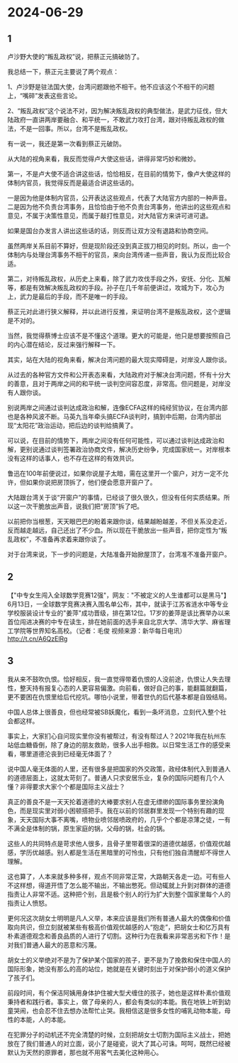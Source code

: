 # 2024-06-29

## 1

卢沙野大使的“叛乱政权”说，把蔡正元搞破防了。

我总结一下，蔡正元主要说了两个观点：

1、卢沙野是驻法国大使，台湾问题跟他不相干。他不应该这个不相干的问题上，“嘴碎”发表这些言论。

2、“叛乱政权”这个说法不对，因为解决叛乱政权的典型做法，是武力征伐，但大陆政府一直讲两岸要融合、和平统一，不敢武力攻打台湾，跟对待叛乱政权的做法，不是一回事。所以，台湾不是叛乱政权。

有一说一，我还是第一次看到蔡正元破防。

从大陆的视角来看，我反而觉得卢大使这些话，讲得非常巧妙和微妙。

第一，不是卢大使不适合讲这些话，恰恰相反，在目前的情势下，像卢大使这样的体制内官员，我觉得反而是最适合讲这些话的。

一是因为他是体制内官员，公开表达这些观点，代表了大陆官方内部的一种声音。二是因为他不负责台湾事务，且恰恰由于他不负责台湾事务，他讲出的这些观点和意见，不属于决策性意见，而属于敲打性意见，对大陆官方来讲可进可退。

如果是国台办发言人讲出这些话的话，则反而让双方没有退路和协商空间。

虽然两岸关系目前不算好，但是现阶段还没到真正拔刀相见的时刻。所以，由一个体制内与处理台湾事务不相干的官员，来向台湾传递一些声音，我认为反而比较合适。

第二，对待叛乱政权，从历史上来看，除了武力攻伐手段之外，安抚、分化、瓦解等，都是有效解决叛乱政权的手段。孙子在几千年前便讲过，攻城为下，攻心为上，武力是最后的手段，而不是唯一的手段。

蔡正元对此进行狭义解释，并以此进行反推，来证明台湾不是叛乱政权，这个逻辑是不对的。

当然，我觉得蔡博士应该不是不懂这个道理。更大的可能是，他只是想要按照自己的内心潜在结论，反过来强行解释一下。

其实，站在大陆的视角来看，解决台湾问题的最大现实障碍是，对岸没人跟你谈。

从过去的各种官方文件和公开表态来看，大陆政府对于解决台湾问题，怀有十分大的善意，且对于两岸之间的和平统一谈判空间容忍度，非常高。但问题是，对岸没有人跟你谈。

别说两岸之间通过谈判达成政治和解，连像ECFA这样的纯经贸协议，在台湾内部也是各种风波不断。马英九当年牵头搞ECFA谈判时，搞到中后期，台湾内部出现“太阳花”政治运动，把后边的谈判给搞黄了。

可以说，在目前的情势下，两岸之间没有任何可能性，可以通过谈判达成政治和解，更别说通过谈判签署政治协商文件，解决历史纷争，完成国家统一。对岸根本没有这样的话事人，也不存在这样的有效共识。

鲁迅在100年前便说过，如果你说屋子太暗，需在这里开一个窗户，对方一定不允许，但如果你说把房顶拆了，他们便会愿意开窗户了。

大陆跟台湾关于谈“开窗户”的事情，已经谈了很久很久，但没有任何实质结果。所以这一次干脆放出声音，说我们把“房顶”拆了吧。

以前把你当根葱，天天眼巴巴的盼着来跟你谈，结果越盼越差，不但关系没走近，反而越走越远，自己还出了不少血。所以现在干脆放出一些声音，把你定性为“叛乱政权”，不准备再求着来跟你谈了。

对于台湾来说，下一步的问题是，大陆准备开始掀屋顶了，台湾准不准备开窗户。






## 2


【"中专女生闯入全球数学竞赛12强"，网友："不被定义的人生谁都可以是黑马"】6月13日，一全球数学竞赛决赛入围名单公布，其中，就读于江苏省涟水中等专业学校服装设计专业的"姜萍"成功晋级，排在第12位。17岁的姜萍是该比赛举办以来首位闯进决赛的中专在读生，排在她前面的选手来自北京大学、清华大学、麻省理工学院等世界知名高校。（记者：毛俊 视频来源：新华每日电讯） http://t.cn/A6QzElRg






## 3


我从来不鼓吹仇恨。恰好相反，我一直觉得带着仇恨的人没前途，仇恨让人失去理性，整天持有报复心态的人更容易偏激。向前看，做好自己的事，能翻篇就翻篇，更不要困在仇恨里给后代挖坑。哪怕小说里，带着世仇的后代基本都是自毁结局。

中国人总体上很善良，但也经常被SB妖魔化，看到一条坏消息，立刻代入整个社会都这样。

事实上，大家扪心自问现实里你没有被帮过，有没有帮过人？2021年我在杭州东站低血糖昏倒，除了身边的朋友救助，很多人出手相救。以日常生活工作的感受来看，哪里道德沦丧到已经毫无体面了？

说中国人毫无体面的人里，还有很多是把国家的外交政策，政经体制代入到普通人的道德层面上，这就太苛刻了。普通人只求安居乐业，复杂的国际问题有几个人懂？非得要求大家个个都是国际主义战士？

真正的善良不是一天天抡着道德的大棒要求别人在虚无缥缈的国际事务里扮演角色，而是现实里对弱小困顿搭把手。我在以前的邻居群里发现一个特别有趣的现象，天天国际大事不离嘴，喷物业喷邻居喷政府的，几乎个个都是凉薄之徒，一有不满全是体制的锅，原生家庭的锅，父母的锅，社会的锅。

这些人的共同特点是苛求他人很多，且骨子里带着很深的道德优越感，价值观优越感，学历优越感。别人都是生活在黑暗里的可怜虫，只有他们独自清醒却不得世人理解。

这也算了，人本来就多种多样，观点不同非常正常，大路朝天各走一边。可有些人不这样想，得道开悟了怎么能不输出，不输出憋死。但动辄就上升到对群体的道德指责让人非常不适。这种把个别，且是极个别人的行为扩大到整个国家里每个人的指责让人愤怒。

更何况这次胡女士明明是凡人义举，本来应该是我们所有普通人最大的偶像和价值取向共识，但立刻就被某些有极高价值观优越感的人“抱走”，把胡女士和亿万具有朴素道德观念和善良品质的人进行了切割。这种行为在我看来非常恶劣和下作！是对我们普通人最大的恶意和污蔑。

胡女士的义举绝对不是为了保护某个国家的孩子，更不是为了挽救和保住中国人的国际形象，她没有那么的高的站位，她就是在关键时刻出于对保护弱小的道义保护了孩子们。

前段时间，有个保洁阿姨用身体护住被大型犬缠住的孩子，她也是这样朴素价值观秉持者和践行者。事实上，做了母亲的人，都会有类似的本能。我在地铁上听到幼童哭闹，也会忍不住去想办法帮忙止哭。我相信这是很多女性的哺乳动物本能，母性的本能，人的本能。

在犯罪分子的动机还不完全清楚的时候，立刻把胡女士切割为国际主义战士，把她放在了我们普通人的对立面，说小了是碰瓷，说大了其心可诛。呵呵，既然已经被默认为天然的原罪者，那也就不用客气去美化这种用心。






